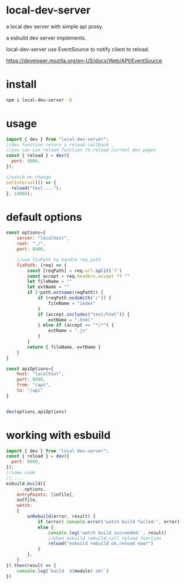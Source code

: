 # local-dev-server

a local dev server with simple api proxy.

a esbuild dev server implements.

local-dev-server use EventSource to notify client to reload. 

https://developer.mozilla.org/en-US/docs/Web/API/EventSource

# install

```bash
npm i local-dev-server -D
```

# usage

```javascript
import { dev } from "local-dev-server";
//dev function return a reload callback ,
//you can use reload function to reload current dev pages
const { reload } = dev({
  port: 9000,
});

//watch on change
setInterval(() => {
  reload("test....");
}, 10000);
```
# default options
```javascript
const options={
    server: "localhost",
    root: "./",
    port: 8900,

    //use fixPath to handle req path
    fixPath: (req) => {
        const [reqPath] = req.url.split('?')
        const accept = req.headers.accept ?? ""
        let fileName = ""
        let extName = ""
        if (!path.extname(reqPath)) {
            if (reqPath.endsWith('/')) {
                fileName = "index"
            }
            if (accept.includes("text/html")) {
                extName = ".html"
            } else if (accept == "*/*") {
                extName = ".js"
            }
        }
        return { fileName, extName }
    }
}

const apiOptions={
    host: "localhost",
    port: 8080,
    from: "/api",
    to: "/api"
}


dev(options,apiOptions)

```

# working with esbuild
``` javascript
import { dev } from "local-dev-server";
const { reload } = dev({
  port: 9000,
});
//some code
//.....
esbuild.build({
    ...options,
    entryPoints: [infile],
    outfile,
    watch:
    {
        onRebuild(error, result) {
            if (error) console.error('watch build failed:', error)
            else {
                console.log('watch build succeeded:', result)
                //when esbuild rebuild,call reload function
                reload("esbuild rebuild ok,reload now!")
            }
        },
    }
}).then(result => {
    console.log(`build  ${module} ok!`)
})
```
